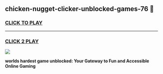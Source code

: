 
## chicken-nugget-clicker-unblocked-games-76 👋
<h3>
<a href="https://premium.freeplayer.one?title=chicken-nugget-clicker-unblocked-games-76&ref=14F">CLICK TO PLAY</a></h3>
<hr>

<h3>
<a href="https://premium.freeplayer.one?title=chicken-nugget-clicker-unblocked-games-76&ref=14F">CLICK 2 PLAY</a>
  
</h3>

<a href="https://premium.freeplayer.one?title=chicken-nugget-clicker-unblocked-games-76&ref=12F/"><img src="https://clearcache.store/games.png"></a>


**worlds hardest game unblocked: Your Gateway to Fun and Accessible Online Gaming**
